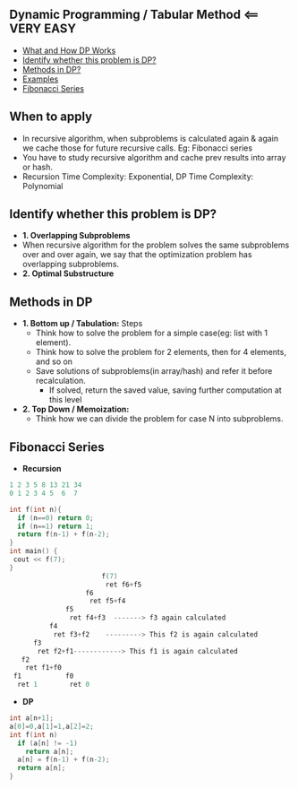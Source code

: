 ## Dynamic Programming / Tabular Method  <== VERY EASY

- [What and How DP Works](#when)
- [Identify whether this problem is DP?](#identify)
- [Methods in DP?](#methods)
- [Examples](#examples)
 - [Fibonacci Series](#fibonacci)

<a name="when"></a>
## When to apply
- In recursive algorithm, when subproblems is calculated again & again we cache those for future recursive calls. Eg: Fibonacci series
- You have to study recursive algorithm and cache prev results into array or hash.
- Recursion Time Complexity: Exponential, DP Time Complexity: Polynomial

<a name="identify"></a>
## Identify whether this problem is DP?
 - **1. Overlapping Subproblems**
  - When recursive algorithm for the problem solves the same subproblems over and over again, we say that the optimization problem has overlapping subproblems.
- **2. Optimal Substructure**

<a name="methods"></a>
## Methods in DP
- __1. Bottom up / Tabulation:__ Steps
  - Think how to solve the problem for a simple case(eg: list with 1 element). 
  - Think how to solve the problem for 2 elements, then for 4 elements, and so on
  - Save solutions of subproblems(in array/hash) and refer it before recalculation.
    - If solved, return the saved value, saving further computation at this level
- __2. Top Down / Memoization:__
  - Think how we can divide the problem for case N into subproblems. 

<a name="fibonacci"></a>
## Fibonacci Series
- **Recursion**
```c
1 2 3 5 8 13 21 34
0 1 2 3 4 5  6  7

int f(int n){
  if (n==0) return 0;
  if (n==1) return 1;
  return f(n-1) + f(n-2);
}
int main() {
 cout << f(7);
}
                       f(7)
                        ret f6+f5
                   f6
                    ret f5+f4
              f5
               ret f4+f3  -------> f3 again calculated
          f4
           ret f3+f2    ---------> This f2 is again calculated
      f3
       ret f2+f1------------> This f1 is again calculated
   f2
    ret f1+f0
 f1           f0
  ret 1        ret 0
```
- **DP**
```c
int a[n+1];
a[0]=0,a[1]=1,a[2]=2;
int f(int n)
  if (a[n] != -1)
    return a[n];
  a[n] = f(n-1) + f(n-2);
  return a[n];
}  
```
